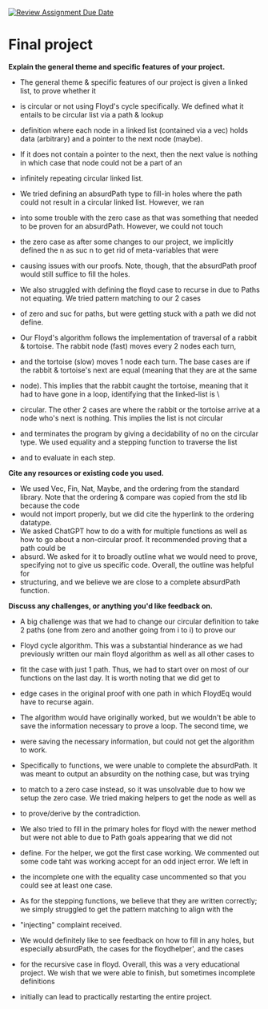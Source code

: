 [![Review Assignment Due Date](https://classroom.github.com/assets/deadline-readme-button-22041afd0340ce965d47ae6ef1cefeee28c7c493a6346c4f15d667ab976d596c.svg)](https://classroom.github.com/a/dPwN1w3S)
# Final project

**Explain the general theme and specific features of your project.**
- The general theme & specific features of our project is given a linked list, to prove whether it
- is circular or not using Floyd's cycle specifically. We defined what it entails to be circular list via a path & lookup
- definition where each node in a linked list (contained via a vec) holds data (arbitrary) and a pointer to the next node (maybe).
- If it does not contain a pointer to the next, then the next value is nothing in which case that node could not be a part of an
- infinitely repeating circular linked list.
- We tried defining an absurdPath type to fill-in holes where the path could not result in a circular linked list. However, we ran
- into some trouble with the zero case as that was something that needed to be proven for an absurdPath. However, we could not touch
- the zero case as after some changes to our project, we implicitly defined the n as suc n to get rid of meta-variables that were
- causing issues with our proofs. Note, though, that the absurdPath proof would still suffice to fill the holes.
- We also struggled with defining the floyd case to recurse in due to Paths not equating. We tried pattern matching to our 2 cases
- of zero and suc for paths, but were getting stuck with a path we did not define.

- Our Floyd's algorithm follows the implementation of traversal of a rabbit & tortoise. The rabbit node (fast) moves every 2 nodes each turn,
- and the tortoise (slow) moves 1 node each turn. The base cases are if the rabbit & tortoise's next are equal (meaning that they are at the same
- node). This implies that the rabbit caught the tortoise, meaning that it had to have gone in a loop, identifying that the linked-list is \
- circular. The other 2 cases are where the rabbit or the tortoise arrive at a node who's next is nothing. This implies the list is not circular
- and terminates the program by giving a decidability of no on the circular type. We used equality and a stepping function to traverse the list
- and to evaluate in each step.


**Cite any resources or existing code you used.**
- We used Vec, Fin, Nat, Maybe, and the ordering from the standard library. Note that the ordering & compare was copied from the std lib because the code
- would not import properly, but we did cite the hyperlink to the ordering datatype.
- We asked ChatGPT how to do a with for multiple functions as well as how to go about a non-circular proof. It recommended proving that a path could be
- absurd. We asked for it to broadly outline what we would need to prove, specifying not to give us specific code. Overall, the outline was helpful for
- structuring, and we believe we are close to a complete absurdPath function.


**Discuss any challenges, or anything you'd like feedback on.**
- A big challenge was that we had to change our circular definition to take 2 paths (one from zero and another going from i to i) to prove our
- Floyd cycle algorithm. This was a substantial hinderance as we had previously written our main floyd algorithm as well as all other cases to
- fit the case with just 1 path. Thus, we had to start over on most of our functions on the last day. It is worth noting that we did get to
- edge cases in the original proof with one path in which FloydEq would have to recurse again.
- The algorithm would have originally worked, but we wouldn't be able to save the information necessary to prove a loop. The second time, we
- were saving the necessary information, but could not get the algorithm to work.

- Specifically to functions, we were unable to complete the absurdPath. It was meant to output an absurdity on the nothing case, but was trying
- to match to a zero case instead, so it was unsolvable due to how we setup the zero case. We tried making helpers to get the node as well as
- to prove/derive by the contradiction.

- We also tried to fill in the primary holes for floyd with the newer method but were not able to due to Path goals appearing that we did not
- define. For the helper, we got the first case working. We commented out some code taht was working accept for an odd inject error. We left in
- the incomplete one with the equality case uncommented so that you could see at least one case.
- As for the stepping functions, we believe that they are written correctly; we simply struggled to get the pattern matching to align with the
- "injecting" complaint received.

- We would definitely like to see feedback on how to fill in any holes, but especially absurdPath, the cases for the floydhelper', and the cases
- for the recursive case in floyd. Overall, this was a very educational project. We wish that we were able to finish, but sometimes incomplete definitions
- initially can lead to practically restarting the entire project. 


